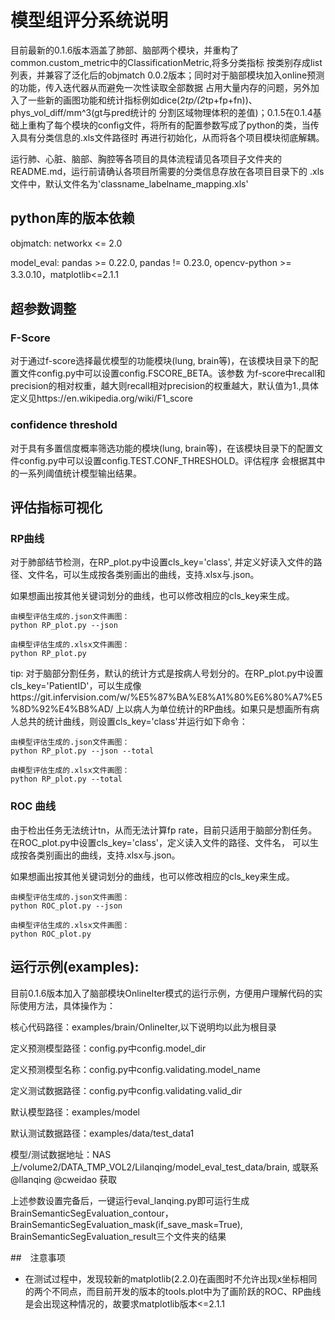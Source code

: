 # 模型组评分系统说明

目前最新的0.1.6版本涵盖了肺部、脑部两个模块，并重构了common.custom_metric中的ClassificationMetric,将多分类指标
按类别存成list列表，并兼容了泛化后的objmatch 0.0.2版本；同时对于脑部模块加入online预测的功能，传入迭代器从而避免一次性读取全部数据
占用大量内存的问题，另外加入了一些新的画图功能和统计指标例如dice(2*tp/(2*tp+fp+fn))、phys_vol_diff/mm^3(gt与pred统计的
分割区域物理体积的差值)；0.1.5在0.1.4基础上重构了每个模块的config文件，将所有的配置参数写成了python的类，当传入具有分类信息的.xls文件路径时
再进行初始化，从而将各个项目模块彻底解耦。

运行肺、心脏、脑部、胸腔等各项目的具体流程请见各项目子文件夹的README.md，运行前请确认各项目所需要的分类信息存放在各项目目录下的
.xls文件中，默认文件名为'classname_labelname_mapping.xls'

## python库的版本依赖

objmatch: networkx <= 2.0

model_eval: pandas >= 0.22.0, pandas != 0.23.0, opencv-python >= 3.3.0.10，matplotlib<=2.1.1

## 超参数调整

### F-Score
对于通过f-score选择最优模型的功能模块(lung, brain等)，在该模块目录下的配置文件config.py中可以设置config.FSCORE_BETA。该参数
为f-score中recall和precision的相对权重，越大则recall相对precision的权重越大，默认值为1.,具体定义见https://en.wikipedia.org/wiki/F1_score

### confidence threshold
对于具有多置信度概率筛选功能的模块(lung, brain等)，在该模块目录下的配置文件config.py中可以设置config.TEST.CONF_THRESHOLD。评估程序
会根据其中的一系列阈值统计模型输出结果。

## 评估指标可视化

### RP曲线

对于肺部结节检测，在RP_plot.py中设置cls_key='class', 并定义好读入文件的路径、文件名，可以生成按各类别画出的曲线，支持.xlsx与.json。

如果想画出按其他关键词划分的曲线，也可以修改相应的cls_key来生成。
```
由模型评估生成的.json文件画图：
python RP_plot.py --json

由模型评估生成的.xlsx文件画图：
python RP_plot.py

```
tip: 对于脑部分割任务，默认的统计方式是按病人号划分的。在RP_plot.py中设置cls_key='PatientID'，可以生成像https://git.infervision.com/w/%E5%87%BA%E8%A1%80%E6%80%A7%E5%8D%92%E4%B8%AD/ 
上以病人为单位统计的RP曲线。如果只是想画所有病人总共的统计曲线，则设置cls_key='class'并运行如下命令：

```
由模型评估生成的.json文件画图：
python RP_plot.py --json --total

由模型评估生成的.xlsx文件画图：
python RP_plot.py --total

```

### ROC 曲线

由于检出任务无法统计tn，从而无法计算fp rate，目前只适用于脑部分割任务。在ROC_plot.py中设置cls_key='class'，定义读入文件的路径、文件名，
可以生成按各类别画出的曲线，支持.xlsx与.json。

如果想画出按其他关键词划分的曲线，也可以修改相应的cls_key来生成。
```
由模型评估生成的.json文件画图：
python ROC_plot.py --json

由模型评估生成的.xlsx文件画图：
python ROC_plot.py
```

## 运行示例(examples):

目前0.1.6版本加入了脑部模块OnlineIter模式的运行示例，方便用户理解代码的实际使用方法，具体操作为：

核心代码路径：examples/brain/OnlineIter,以下说明均以此为根目录

定义预测模型路径：config.py中config.model_dir

定义预测模型名称：config.py中config.validating.model_name

定义测试数据路径：config.py中config.validating.valid_dir

默认模型路径：examples/model

默认测试数据路径：examples/data/test_data1

模型/测试数据地址：NAS上/volume2/DATA_TMP_VOL2/Lilanqing/model_eval_test_data/brain, 或联系 @llanqing @cweidao 获取

上述参数设置完备后，一键运行eval_lanqing.py即可运行生成BrainSemanticSegEvaluation_contour，BrainSemanticSegEvaluation_mask(if_save_mask=True),
BrainSemanticSegEvaluation_result三个文件夹的结果

##　注意事项

- 在测试过程中，发现较新的matplotlib(2.2.0)在画图时不允许出现x坐标相同的两个不同点，而目前开发的版本的tools.plot中为了画阶跃的ROC、RP曲线
是会出现这种情况的，故要求matplotlib版本<=2.1.1
